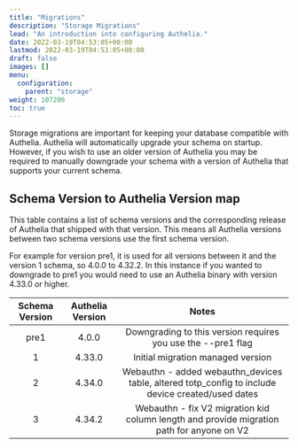 ```yaml
---
title: "Migrations"
description: "Storage Migrations"
lead: "An introduction into configuring Authelia."
date: 2022-03-19T04:53:05+00:00
lastmod: 2022-03-19T04:53:05+00:00
draft: false
images: []
menu:
  configuration:
    parent: "storage"
weight: 107200
toc: true
---
```


Storage migrations are important for keeping your database compatible with Authelia. Authelia will automatically upgrade
your schema on startup. However, if you wish to use an older version of Authelia you may be required to manually
downgrade your schema with a version of Authelia that supports your current schema.

## Schema Version to Authelia Version map

This table contains a list of schema versions and the corresponding release of Authelia that shipped with that version.
This means all Authelia versions between two schema versions use the first schema version.

For example for version pre1, it is used for all versions between it and the version 1 schema, so 4.0.0 to 4.32.2. In
this instance if you wanted to downgrade to pre1 you would need to use an Authelia binary with version 4.33.0 or higher.

| Schema Version | Authelia Version |                                               Notes                                               |
|:--------------:|:----------------:|:-------------------------------------------------------------------------------------------------:|
|      pre1      |      4.0.0       |                   Downgrading to this version requires you use the --pre1 flag                    |
|       1        |      4.33.0      |                                 Initial migration managed version                                 |
|       2        |      4.34.0      | Webauthn - added webauthn_devices table, altered totp_config to include device created/used dates |
|       3        |      4.34.2      |     Webauthn - fix V2 migration kid column length and provide migration path for anyone on V2     |
